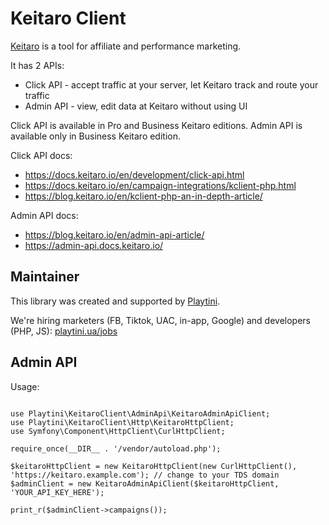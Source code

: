 Keitaro Client
==============

[Keitaro](https://keitaro.io) is a tool for affiliate and performance marketing.

It has 2 APIs:

* Click API - accept traffic at your server, let Keitaro track and route your traffic
* Admin API - view, edit data at Keitaro without using UI

Click API is available in Pro and Business Keitaro editions.
Admin API is available only in Business Keitaro edition.

Click API docs:
* https://docs.keitaro.io/en/development/click-api.html
* https://docs.keitaro.io/en/campaign-integrations/kclient-php.html
* https://blog.keitaro.io/en/kclient-php-an-in-depth-article/

Admin API docs:
* https://blog.keitaro.io/en/admin-api-article/
* https://admin-api.docs.keitaro.io/

## Maintainer

This library was created and supported by [Playtini](https://playtini.ua).

We're hiring marketers (FB, Tiktok, UAC, in-app, Google) and developers (PHP, JS): [playtini.ua/jobs](https://playtini.ua/jobs)

## Admin API

Usage:

```

use Playtini\KeitaroClient\AdminApi\KeitaroAdminApiClient;
use Playtini\KeitaroClient\Http\KeitaroHttpClient;
use Symfony\Component\HttpClient\CurlHttpClient;

require_once(__DIR__ . '/vendor/autoload.php');

$keitaroHttpClient = new KeitaroHttpClient(new CurlHttpClient(), 'https://keitaro.example.com'); // change to your TDS domain
$adminClient = new KeitaroAdminApiClient($keitaroHttpClient, 'YOUR_API_KEY_HERE');

print_r($adminClient->campaigns());
```
